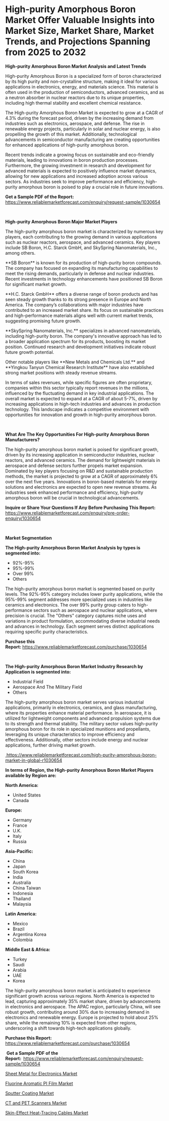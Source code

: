 <p><h1>High-purity Amorphous Boron Market Offer Valuable Insights into Market Size, Market Share, Market Trends, and Projections Spanning from 2025 to 2032</h1></p><p><strong>High-purity Amorphous Boron Market Analysis and Latest Trends</strong></p>
<p><p>High-purity Amorphous Boron is a specialized form of boron characterized by its high purity and non-crystalline structure, making it ideal for various applications in electronics, energy, and materials science. This material is often used in the production of semiconductors, advanced ceramics, and as a neutron absorber in nuclear reactors due to its unique properties, including high thermal stability and excellent chemical resistance.</p><p>The High-purity Amorphous Boron Market is expected to grow at a CAGR of 4.3% during the forecast period, driven by the increasing demand from industries such as electronics, aerospace, and defense. The rise in renewable energy projects, particularly in solar and nuclear energy, is also propelling the growth of this market. Additionally, technological advancements in semiconductor manufacturing are creating opportunities for enhanced applications of high-purity amorphous boron.</p><p>Recent trends indicate a growing focus on sustainable and eco-friendly materials, leading to innovations in boron production processes. Furthermore, the growing investment in research and development for advanced materials is expected to positively influence market dynamics, allowing for new applications and increased adoption across various sectors. As industries seek to improve performance and efficiency, high-purity amorphous boron is poised to play a crucial role in future innovations.</p></p>
<p><strong>Get a Sample PDF of the Report:&nbsp;</strong> <a href="https://www.reliablemarketforecast.com/enquiry/request-sample/1030654?utm_campaign=1134&utm_medium=2&utm_source=Github&utm_content=ia&utm_term=21032025&utm_id=high-purity-amorphous-boron">https://www.reliablemarketforecast.com/enquiry/request-sample/1030654</a></p>
<p>&nbsp;</p>
<p><strong>High-purity Amorphous Boron Major Market Players</strong></p>
<p><p>The high-purity amorphous boron market is characterized by numerous key players, each contributing to the growing demand in various applications such as nuclear reactors, aerospace, and advanced ceramics. Key players include SB Boron, H.C. Starck GmbH, and SkySpring Nanomaterials, Inc., among others.</p><p>**SB Boron** is known for its production of high-purity boron compounds. The company has focused on expanding its manufacturing capabilities to meet the rising demands, particularly in defense and nuclear industries. Recent investments in technology enhancements have positioned SB Boron for significant market growth. </p><p>**H.C. Starck GmbH** offers a diverse range of boron products and has seen steady growth thanks to its strong presence in Europe and North America. The company’s collaborations with major industries have contributed to an increased market share. Its focus on sustainable practices and high-performance materials aligns well with current market trends, suggesting promising future growth.</p><p>**SkySpring Nanomaterials, Inc.** specializes in advanced nanomaterials, including high-purity boron. The company's innovative approach has led to a broader application spectrum for its products, boosting its market position. Continued research and development initiatives indicate robust future growth potential.</p><p>Other notable players like **New Metals and Chemicals Ltd.** and **Yingkou Tanyun Chemical Research Institute** have also established strong market positions with steady revenue streams.</p><p>In terms of sales revenues, while specific figures are often proprietary, companies within this sector typically report revenues in the millions, influenced by the fluctuating demand in key industrial applications. The overall market is expected to expand at a CAGR of about 5-7%, driven by increasing applications in high-tech industries and advances in production technology. This landscape indicates a competitive environment with opportunities for innovation and growth in high-purity amorphous boron.</p></p>
<p>&nbsp;</p>
<p><strong>What Are The Key Opportunities For High-purity Amorphous Boron Manufacturers?</strong></p>
<p><p>The high-purity amorphous boron market is poised for significant growth, driven by its increasing application in semiconductor industries, nuclear reactors, and advanced ceramics. The demand for lightweight materials in aerospace and defense sectors further propels market expansion. Dominated by key players focusing on R&D and sustainable production methods, the market is projected to grow at a CAGR of approximately 6% over the next five years. Innovations in boron-based materials for energy solutions and electronics are expected to open new revenue streams. As industries seek enhanced performance and efficiency, high-purity amorphous boron will be crucial in technological advancements.</p></p>
<p><strong>Inquire or Share Your Questions If Any Before Purchasing This Report:</strong> <a href="https://www.reliablemarketforecast.com/enquiry/pre-order-enquiry/1030654?utm_campaign=1134&utm_medium=2&utm_source=Github&utm_content=ia&utm_term=21032025&utm_id=high-purity-amorphous-boron">https://www.reliablemarketforecast.com/enquiry/pre-order-enquiry/1030654</a></p>
<p>&nbsp;</p>
<p><strong>Market Segmentation</strong></p>
<p><strong>The High-purity Amorphous Boron Market Analysis by types is segmented into:</strong></p>
<p><ul><li>92%-95%</li><li>95%-99%</li><li>Over 99%</li><li>Others</li></ul></p>
<p><p>The high-purity amorphous boron market is segmented based on purity levels. The 92%-95% category includes lower purity applications, while the 95%-99% segment addresses more specialized uses in industries like ceramics and electronics. The over 99% purity group caters to high-performance sectors such as aerospace and nuclear applications, where precision is crucial. The "Others" category captures niche uses and variations in product formulation, accommodating diverse industrial needs and advances in technology. Each segment serves distinct applications requiring specific purity characteristics.</p></p>
<p><strong>Purchase this Report:&nbsp;</strong><a href="https://www.reliablemarketforecast.com/purchase/1030654?utm_campaign=1134&utm_medium=2&utm_source=Github&utm_content=ia&utm_term=21032025&utm_id=high-purity-amorphous-boron">https://www.reliablemarketforecast.com/purchase/1030654</a></p>
<p>&nbsp;</p>
<p><strong>The High-purity Amorphous Boron Market Industry Research by Application is segmented into:</strong></p>
<p><ul><li>Industrial Field</li><li>Aerospace And The Military Field</li><li>Others</li></ul></p>
<p><p>The high-purity amorphous boron market serves various industrial applications, primarily in electronics, ceramics, and glass manufacturing, where its properties enhance material performance. In aerospace, it is utilized for lightweight components and advanced propulsion systems due to its strength and thermal stability. The military sector values high-purity amorphous boron for its role in specialized munitions and propellants, leveraging its unique characteristics to improve efficiency and effectiveness. Additionally, other sectors include energy and nuclear applications, further driving market growth.</p></p>
<p><a href="https://www.reliablemarketforecast.com/high-purity-amorphous-boron-market-in-global-r1030654?utm_campaign=1134&utm_medium=2&utm_source=Github&utm_content=ia&utm_term=21032025&utm_id=high-purity-amorphous-boron">&nbsp;https://www.reliablemarketforecast.com/high-purity-amorphous-boron-market-in-global-r1030654</a></p>
<p><strong>In terms of Region, the High-purity Amorphous Boron Market Players available by Region are:</strong></p>
<p>
    <p> <strong> North America: </strong>
        <ul>
            <li>United States</li>
            <li>Canada</li>
        </ul>
        </p> 
    <p> <strong> Europe: </strong>
        <ul>
            <li>Germany</li>
            <li>France</li>
            <li>U.K.</li>
            <li>Italy</li>
            <li>Russia</li>
        </ul>
        </p> 
    <p> <strong> Asia-Pacific: </strong>
        <ul>
            <li>China</li>
            <li>Japan</li>
            <li>South Korea</li>
            <li>India</li>
            <li>Australia</li>
            <li>China Taiwan</li>
            <li>Indonesia</li>
            <li>Thailand</li>
            <li>Malaysia</li>
        </ul>
        </p> 
    <p> <strong> Latin America: </strong>
        <ul>
            <li>Mexico</li>
            <li>Brazil</li>
            <li>Argentina Korea</li>
            <li>Colombia</li>
        </ul>
        </p> 
    <p> <strong> Middle East & Africa: </strong>
        <ul>
            <li>Turkey</li>
            <li>Saudi</li>
            <li>Arabia</li>
            <li>UAE</li>
            <li>Korea</li>
        </ul>
    </p>
    </p>
<p><p>The high-purity amorphous boron market is anticipated to experience significant growth across various regions. North America is expected to lead, capturing approximately 35% market share, driven by advancements in electronics and aerospace. The APAC region, particularly China, will see robust growth, contributing around 30% due to increasing demand in electronics and renewable energy. Europe is projected to hold about 25% share, while the remaining 10% is expected from other regions, underscoring a shift towards high-tech applications globally.</p></p>
<p><strong>Purchase this Report: </strong><a href="https://www.reliablemarketforecast.com/purchase/1030654?utm_campaign=1134&utm_medium=2&utm_source=Github&utm_content=ia&utm_term=21032025&utm_id=high-purity-amorphous-boron">https://www.reliablemarketforecast.com/purchase/1030654</a></p>
<p>&nbsp;<strong>Get a Sample PDF of the Report:&nbsp;&nbsp;</strong><a href="https://www.reliablemarketforecast.com/enquiry/request-sample/1030654?utm_campaign=1134&utm_medium=2&utm_source=Github&utm_content=ia&utm_term=21032025&utm_id=high-purity-amorphous-boron">https://www.reliablemarketforecast.com/enquiry/request-sample/1030654</a></p>
<p><strong></strong></p>
<p><p><a href="https://github.com/biyajausenik/Market-Research-Report-List-1/blob/main/sheet-metal-for-electronics-market.md?utm_campaign=1134&utm_medium=2&utm_source=Github&utm_content=ia&utm_term=21032025&utm_id=high-purity-amorphous-boron">Sheet Metal for Electronics Market</a></p><p><a href="https://github.com/debowflaggqw/Market-Research-Report-List-1/blob/main/fluorine-aromatic-pi-film-market.md?utm_campaign=1134&utm_medium=2&utm_source=Github&utm_content=ia&utm_term=21032025&utm_id=high-purity-amorphous-boron">Fluorine Aromatic PI Film Market</a></p><p><a href="https://github.com/sirayedantte/Market-Research-Report-List-1/blob/main/sputter-coating-market.md?utm_campaign=1134&utm_medium=2&utm_source=Github&utm_content=ia&utm_term=21032025&utm_id=high-purity-amorphous-boron">Sputter Coating Market</a></p><p><a href="https://github.com/herakterroem/Market-Research-Report-List-1/blob/main/ct-and-pet-scanners-market.md?utm_campaign=1134&utm_medium=2&utm_source=Github&utm_content=ia&utm_term=21032025&utm_id=high-purity-amorphous-boron">CT and PET Scanners Market</a></p><p><a href="https://github.com/momossidram/Market-Research-Report-List-1/blob/main/skin-effect-heat-tracing-cables-market.md?utm_campaign=1134&utm_medium=2&utm_source=Github&utm_content=ia&utm_term=21032025&utm_id=high-purity-amorphous-boron">Skin-Effect Heat-Tracing Cables Market</a></p></p>